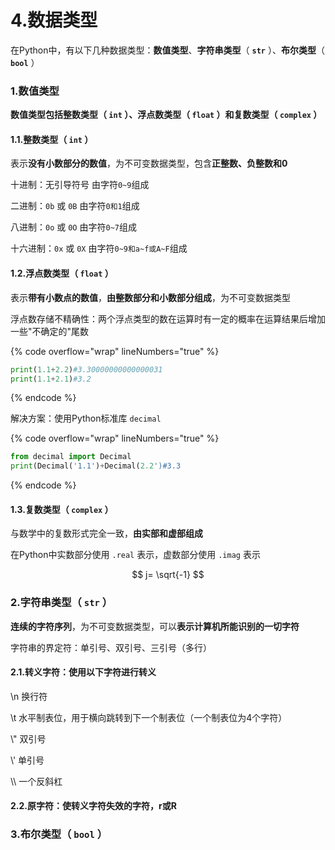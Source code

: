 # 4.数据类型

在Python中，有以下几种数据类型：**数值类型**、**字符串类型**（ **`str`** ）、**布尔类型**（ **`bool`** ）

### 1.数值类型

**数值类型包括整数类型（ `int` ）、浮点数类型（ `float` ）和复数类型（ `complex` ）**

#### 1.1.整数类型（ `int` ）

表示**没有小数部分的数值**，为不可变数据类型，包含**正整数、负整数和0**

&#x20; 十进制：无引导符号  由字符`0~9`组成

&#x20; 二进制：`0b` 或 `0B`  由字符`0和1`组成

&#x20; 八进制：`0o` 或 `0O`  由字符`0~7`组成

&#x20; 十六进制：`0x` 或 `0X`  由字符`0~9和a~f或A~F`组成

#### 1.2.浮点数类型（ `float` ）

表示**带有小数点的数值**，**由整数部分和小数部分组成**，为不可变数据类型

浮点数存储不精确性：两个浮点类型的数在运算时有一定的概率在运算结果后增加一些"不确定的"尾数

{% code overflow="wrap" lineNumbers="true" %}
```python
print(1.1+2.2)#3.30000000000000031
print(1.1+2.1)#3.2
```
{% endcode %}

解决方案：使用Python标准库 `decimal`

{% code overflow="wrap" lineNumbers="true" %}
```python
from decimal import Decimal
print(Decimal('1.1')+Decimal(2.2')#3.3
```
{% endcode %}

#### 1.3.复数类型（ **`complex`** ）

与数学中的复数形式完全一致，**由实部和虚部组成**

在Python中实数部分使用 `.real` 表示，虚数部分使用 `.imag` 表示

$$
j= \sqrt{-1}
$$

### 2.字符串类型（ `str` ）

**连续的字符序列**，为不可变数据类型，可以**表示计算机所能识别的一切字符**

字符串的界定符：单引号、双引号、三引号（多行）

#### 2.1.转义字符：使用以下字符进行转义

&#x20; \n  换行符

&#x20; \t  水平制表位，用于横向跳转到下一个制表位（一个制表位为4个字符）

&#x20; \\"  双引号

&#x20; \\'  单引号

&#x20; \\\  一个反斜杠

#### 2.2.原字符：使转义字符失效的字符，r或R

### 3.布尔类型（ `bool` ）



